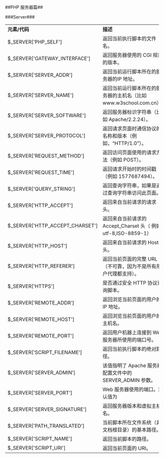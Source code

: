 ##PHP 服务器篇##


###Server###
<table width="100%" border=0 cellpadding=0 cellspacing=0 style='border-collapse:
 collapse;table-layout:fixed;'>
 <col width="40%" span=1>
 <col width="60%">
 <tr>
  <td><span style="font-weight:bold">元素/代码</span></td>
  <td><span style="font-weight:bold">描述</span></td>
 </tr>
 <tr>
  <td>$_SERVER['PHP_SELF']</td>
  <td>返回当前执行脚本的文件名。</td>
 </tr>
 <tr>
  <td>$_SERVER['GATEWAY_INTERFACE']</td>
  <td>返回服务器使用的 CGI 规范的版本。</td>
 </tr>
 <tr>
  <td>$_SERVER['SERVER_ADDR']</td>
  <td>返回当前运行脚本所在的服务器的IP 地址。</td>
 </tr>
 <tr>
  <td >$_SERVER['SERVER_NAME']</td>
  <td>返回当前运行脚本所在的服务器的主机名（比如www.w3school.com.cn）。</td>
 </tr>
 <tr>
  <td>$_SERVER['SERVER_SOFTWARE']</td>
  <td>返回服务器标识字符串（比如 Apache/2.2.24）。</td>
 </tr>
 <tr>
  <td>$_SERVER['SERVER_PROTOCOL']</td>
  <td>返回请求页面时通信协议的名称和版本（例如，“HTTP/1.0”）。</td>
 </tr>
 <tr>
  <td>$_SERVER['REQUEST_METHOD']</td>
  <td>返回访问页面使用的请求方法（例如 POST）。</td>
  
 </tr>
 <tr>
  <td>$_SERVER['REQUEST_TIME']</td>
  <td>返回请求开始时的时间戳（例如 1577687494）。</td>
  
 </tr>
 <tr>
  <td>$_SERVER['QUERY_STRING']</td>
  <td>返回查询字符串，如果是通过查询字符串访问此页面。</td>
  
 </tr>
 <tr>
  <td>$_SERVER['HTTP_ACCEPT']</td>
  <td>返回来自当前请求的请求头。</td>
 </tr>
 <tr>
  <td>$_SERVER['HTTP_ACCEPT_CHARSET']</td>
  <td>返回来自当前请求的 Accept_Charset 头（ 例如
  utf-8,ISO-8859-1）</td>
 </tr>
 <tr>
  <td>$_SERVER['HTTP_HOST']</td>
  <td>返回来自当前请求的 Host 头。</td>
  
 </tr>
 <tr>
  <td>$_SERVER['HTTP_REFERER']</td>
  <td>返回当前页面的完整 URL（不可靠，因为不是所有用户代理都支持）。</td>
 </tr>
 <tr>
  <td>$_SERVER['HTTPS']</td>
  <td>是否通过安全 HTTP 协议查询脚本。</td>
  
 </tr>
 <tr>
  <td>$_SERVER['REMOTE_ADDR']</td>
  <td>返回浏览当前页面的用户的 IP 地址。</td>
  
 </tr>
 <tr>
  <td>$_SERVER['REMOTE_HOST']</td>
  <td>返回浏览当前页面的用户的主机名。</td>
  
 </tr>
 <tr>
  <td>$_SERVER['REMOTE_PORT']</td>
  <td>返回用户机器上连接到 Web 服务器所使用的端口号。</td>
  
 </tr>
 <tr>
  <td>$_SERVER['SCRIPT_FILENAME']</td>
  <td>返回当前执行脚本的绝对路径。</td>
  
 </tr>
 <tr>
  <td>$_SERVER['SERVER_ADMIN']</td>
  <td>该值指明了
  Apache 服务器配置文件中的
  SERVER_ADMIN 参数。</td>
 </tr>
 <tr>
  <td>$_SERVER['SERVER_PORT']</td>
  <td>Web 服务器使用的端口。默认值为</td>
 </tr>
 <tr>
  <td>$_SERVER['SERVER_SIGNATURE']</td>
  <td>返回服务器版本和虚拟主机名。</td>
  
 </tr>
 <tr>
  <td>$_SERVER['PATH_TRANSLATED']</td>
  <td>当前脚本所在文件系统（非文档根目录）的基本路径。</td>
  
 </tr>
 <tr>
  <td>$_SERVER['SCRIPT_NAME']</td>
  <td>返回当前脚本的路径。</td>
  
 </tr>
 <tr>
  <td>$_SERVER['SCRIPT_URI']</td>
  <td>返回当前页面的 URI。</td>
  
 </tr>
</table>
